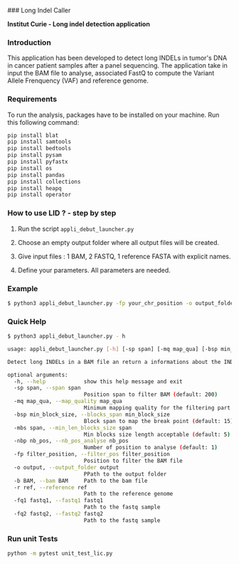 ### Long Indel Caller

**Institut Curie - Long indel detection application**


### Introduction
This application has been developed to detect long INDELs in tumor's DNA in cancer patient samples after a panel
 sequencing. The application take in input the BAM file to analyse, associated FastQ to compute the Variant Allele
Frenquency (VAF) and reference genome.

### Requirements
To run the analysis, packages have to be installed on your machine. Run this following command:

```bash 
pip install blat
pip install samtools
pip install bedtools
pip install pysam
pip install pyfastx
pip install os
pip install pandas
pip install collections
pip install heapq
pip install operator
```

### How to use LID ? - step by step

1) Run the script ```appli_debut_launcher.py```

2) Choose an empty output folder where all output files will be created.

3) Give input files : 1 BAM, 2 FASTQ, 1 reference FASTA with explicit names.

4) Define your parameters. All parameters are needed.

### Example
```bash
$ python3 appli_debut_launcher.py -fp your_chr_position -o output_folder -b your_bam_file.bam -r refrence_genome.fa -fq1 your_fastq.R1.fastq -fq2 your_fastq.R2.fastq
```

### Quick Help
```bash
$ python3 appli_debut_launcher.py - h

usage: appli_debut_launcher.py [-h] [-sp span] [-mq map_qua] [-bsp min_block_size] [-mbs span] [-nbp nb_pos] -fp filter_position -o output -b BAM -r ref -fq1 fastq1 -fq2 fastq2

Detect long INDELs in a BAM file an return a informations about the INDEL and the Variant Allele Frequency (VAF).

optional arguments:
  -h, --help            show this help message and exit
  -sp span, --span span
                        Position span to filter BAM (default: 200)
  -mq map_qua, --map_quality map_qua
                        Minimum mapping quality for the filtering part (default: 10)
  -bsp min_block_size, --blocks_span min_block_size
                        Block span to map the break point (default: 15)
  -mbs span, --min_len_blocks_size span
                        Min blocks size length acceptable (default: 5)
  -nbp nb_pos, --nb_pos_analyse nb_pos
                        Number of position to analyse (default: 1)
  -fp filter_position, --filter_pos filter_position
                        Position to filter the BAM file
  -o output, --output_folder output
                        PPath to the output folder
  -b BAM, --bam BAM     Path to the bam file
  -r ref, --reference ref
                        Path to the reference genome
  -fq1 fastq1, --fastq1 fastq1
                        Path to the fastq sample
  -fq2 fastq2, --fastq2 fastq2
                        Path to the fastq sample
```

### Run unit Tests
```bash
python -m pytest unit_test_lic.py
```

